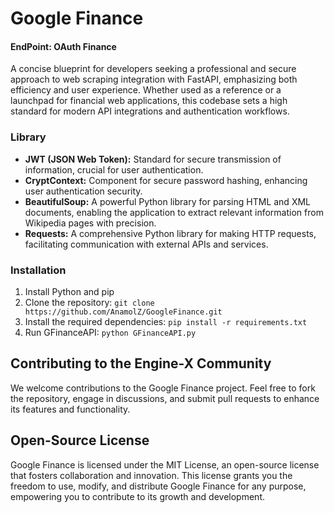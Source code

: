 # Google Finance
  #### EndPoint: OAuth Finance 
A concise blueprint for developers seeking a professional and secure approach to web scraping integration with FastAPI, emphasizing both efficiency and user experience. Whether used as a reference or a launchpad for financial web applications, this codebase sets a high standard for modern API integrations and authentication workflows.

### Library

* **JWT (JSON Web Token):** Standard for secure transmission of information, crucial for user authentication.
* **CryptContext:** Component for secure password hashing, enhancing user authentication security.
* **BeautifulSoup:** A powerful Python library for parsing HTML and XML documents, enabling the application to extract relevant information from Wikipedia pages with precision.
* **Requests:** A comprehensive Python library for making HTTP requests, facilitating communication with external APIs and services.

### Installation

1. Install Python and pip
2. Clone the repository: `git clone https://github.com/AnamolZ/GoogleFinance.git`
4. Install the required dependencies: `pip install -r requirements.txt`
5. Run GFinanceAPI: `python GFinanceAPI.py`

## Contributing to the Engine-X Community

We welcome contributions to the Google Finance project. Feel free to fork the repository, engage in discussions, and submit pull requests to enhance its features and functionality.

## Open-Source License

Google Finance is licensed under the MIT License, an open-source license that fosters collaboration and innovation. This license grants you the freedom to use, modify, and distribute Google Finance for any purpose, empowering you to contribute to its growth and development.
